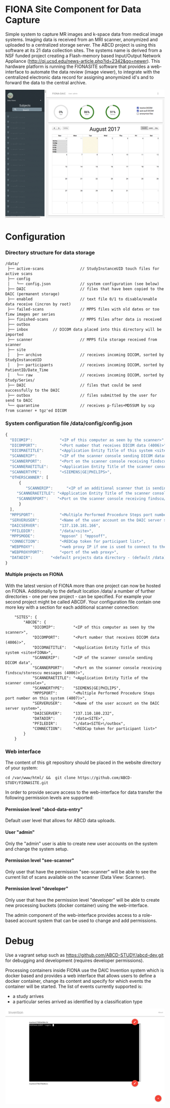 FIONA Site Component for Data Capture
======================================

Simple system to capture MR images and k-space data from medical image systems. Imaging data is received from an MRI scanner, anonymized and uploaded to a centralized storage server. The ABCD project is using this software at its 21 data collection sites. The systems name is derived from a NSF funded project creating a Flash-memory based Input/Output Network Appliance (http://qi.ucsd.edu/news-article.php?id=2342&go=newer). This hardware platform is running the FIONASITE software that provides a web-interface to automate the data review (image viewer), to integrate with the centralized electronic data record for assigning anonymized id's and to forward the data to the central archive.

![Web Interface](/images/webinterface.png "Web Interface")


Configuration
=============

### Directory structure for data storage

```
/data/
 ├── active-scans                // StudyInstanceUID touch files for active scans
 ├── config
 │   └── config.json             // system configuration (see below)
 ├── DAIC                        // files that have been copied to the DAIC (permanent storage)
 ├── enabled                     // text file 0/1 to disable/enable data receive (incron by root)
 ├── failed-scans                // MPPS files with old dates or too fiew images per series
 ├── finished-scans              // MPPS files after data is received
 ├── outbox                      
 ├── inbox			 // DICOM data placed into this directory will be imported                      
 ├── scanner                     // MPPS file storage received from scanner
 ├── site                        
 │   ├── archive                 // receives incoming DICOM, sorted by StudyInstanceUID
 │   ├── participants            // receives incoming DICOM, sorted by PatientID/Date_Time
 │   └── raw                     // receives incoming DICOM, sorted by Study/Series/
 ├── DAIC                        // files that could be send successfully to the DAIC
 ├── outbox                      // files submitted by the user for send to DAIC
 └── quarantine                  // receives p-files+MD5SUM by scp from scanner + tgz'ed DICOM
```

### System configuration file /data/config/config.json

```javascript
{
  "DICOMIP":            "<IP of this computer as seen by the scanner>",
  "DICOMPORT":          "<Port number that receives DICOM data (4006)>",
  "DICOMAETITLE":       "<Application Entity Title of this system <site>FIONA>",
  "SCANNERIP":          "<IP of the scanner console sending DICOM data>",
  "SCANNERPORT":        "<Port on the scanner console receiving findscu/storescu messages (4006)>",
  "SCANNERAETITLE":     "<Application Entity Title of the scanner console>",
  "SCANNERTYPE":        "<SIEMENS|GE|PHILIPS>",
  "OTHERSCANNER": [
      {
         "SCANNERIP":      "<IP of an additional scanner that is sending k-space data>",
	 "SCANNERAETITLE": "<Application Entity Title of the scanner console>",
	 "SCANNERPORT":    "<Port on the scanner console receiving findscu/storescu messages (4006)>"
      }
  ],
  "MPPSPORT":           "<Multiple Performed Procedure Steps port number on this system (4007)>",
  "SERVERUSER":         "<Name of the user account on the DAIC server system>",
  "DAICSERVER":         "137.110.181.166",
  "PFILEDIR":           "/data/<site>",
  "MPPSMODE":           "mppson" | "mppsoff",
  "CONNECTION":         "<REDCap token for participant list>",
  "WEBPROXY":           "<web proxy IP if one is used to connect to the internet>",
  "WEBPROXYPORT":       "<port of the web proxy>",
  "DATADIR": 		"<default projects data directory - (default /data)>"
}
```

#### Multiple projects on FIONA
With the latest version of FIONA more than one project can now be hosted on FIONA. Additionally to the default location /data/ a number of further directories - one per new project - can be specified. For example your second project might be called ABCDF. Your configuration file contain one more key with a section for each additional scanner connection:

```
    "SITES": {
        "ABCDE": {
            "DICOMIP":        "<IP of this computer as seen by the scanner>",
            "DICOMPORT":      "<Port number that receives DICOM data (4006)>",
            "DICOMAETITLE":   "<Application Entity Title of this system <site>FIONA>",
            "SCANNERIP":      "<IP of the scanner console sending DICOM data",
            "SCANNERPORT":    "<Port on the scanner console receiving findscu/storescu messages (4006)>",
            "SCANNERAETITLE": "<Application Entity Title of the scanner console>",
            "SCANNERTYPE":    "SIEMENS|GE|PHILIPS",
            "MPPSPORT":       "<Multiple Performed Procedure Steps port number on this system (4007)>",
            "SERVERUSER":     "<Name of the user account on the DAIC server system>",
            "DAICSERVER":     "137.110.180.232",
            "DATADIR":	      "/data<SITE>",
            "PFILEDIR":       "\/data<SITE>\/outbox",
            "CONNECTION":     "<REDCap token for participant list>"
        }
    }

```

### Web interface

The content of this git repository should be placed in the website directory of your system:
```
cd /var/www/html/ &&  git clone https://github.com/ABCD-STUDY/FIONASITE.git
```

In order to provide secure access to the web-interface for data transfer the following permission levels are supported:

#### Permission level "abcd-data-entry"

Default user level that allows for ABCD data uploads.

#### User "admin"

Only the "admin" user is able to create new user accounts on the system and change the system setup.

#### Permission level "see-scanner"

Only user that have the permission "see-scanner" will be able to see the current list of scans available on the scanner (Data View: Scanner).

#### Permission level "developer"

Only user that have the permission level "developer" will be able to create new processing buckets (docker container) using the web-interface.

The admin component of the web-interface provides access to a role-based account system that can be used to change and add permissions. 

Debug
======

Use a vagrant setup such as https://github.com/ABCD-STUDY/abcd-dev.git for debugging and development (requires developer permissions).

Processing containers inside FIONA use the DAIC Invention system which is docker based and provides a web interface that allows users to define a docker container, change its content and specify for which events the container will be started. The list of events currently supported is:

 * a study arrives
 * a particular series arrived as identified by a classification type

![Invention user interface](/images/docker-interface.png?raw=true "User interface for docker containers on FIONA.")